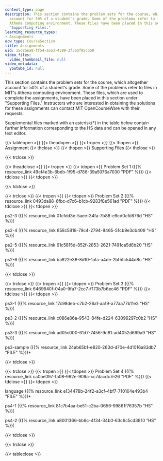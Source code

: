 ```yaml
---
content_type: page
description: This section contains the problem sets for the course, which altogether
  account for 50% of a student's grade. Some of the problems refer to files in MIT's
  Athena computing environment. These files have been placed in this section under
  "Supporting Files."
learning_resource_types:
- Assignments
ocw_type: CourseSection
title: Assignments
uid: 15c8bea8-ff54-a563-4589-3f365f05cb50
video_files:
  video_thumbnail_file: null
video_metadata:
  youtube_id: null
---
```


  

This section contains the problem sets for the course, which altogether account for 50% of a student's grade. Some of the problems refer to files in MIT's Athena computing environment. These files, which are used to complete the assignments, have been placed in this section under "Supporting Files." Instructors who are interested in obtaining the solutions for these assignments can contact MIT OpenCourseWare with their requests.

Supplemental files marked with an asterisk(\*) in the table below contain further information corresponding to the HS data and can be opened in any text editor.

  

{{< tableopen >}}
{{< theadopen >}}
{{< tropen >}}
{{< thopen >}}
Assignment
{{< thclose >}}
{{< thopen >}}
Supporting Files
{{< thclose >}}

{{< trclose >}}

{{< theadclose >}}
{{< tropen >}}
{{< tdopen >}}
Problem Set 1 ({{% resource_link 49cf4e3b-6bdb-1f95-d786-39a5076a7030 "PDF" %}})
{{< tdclose >}}
{{< tdopen >}}

{{< tdclose >}}

{{< trclose >}}
{{< tropen >}}
{{< tdopen >}}
Problem Set 2 ({{% resource_link 0493da88-6fbc-d7c6-b1cb-9283f8e561ad "PDF" %}})
{{< tdclose >}}
{{< tdopen >}}


ps2-3 ({{% resource_link 01cfdd3e-5aee-34fa-7b88-e9cd0cfd876d "HS" %}})

ps2-4 ({{% resource_link 858c5818-79c4-2794-8465-51cb9e3db409 "HS" %}})

ps2-5 ({{% resource_link 61c5815d-852f-2853-2621-7491ca5d8b20 "HS" %}})

ps2-6 ({{% resource_link ba922e38-8d10-1afa-a4de-2bf5fc544d8c "HS" %}})


{{< tdclose >}}

{{< trclose >}}
{{< tropen >}}
{{< tdopen >}}
Problem Set 3 ({{% resource_link 6469940f-04a0-9fa7-2cc7-f173b7b6ec46 "PDF" %}})
{{< tdclose >}}
{{< tdopen >}}


ps3-1 ({{% resource_link 17c98deb-c7b2-26a1-aa19-a77aa77b11e3 "HS" %}})

ps3-2 ({{% resource_link c086e86a-9543-84fe-d224-63099297c0b2 "HS" %}})

ps3-3 ({{% resource_link ad05c000-61d7-7456-9c81-ad4052d669a9 "HS" %}})

ps3-sample ({{% resource_link 24ab65b1-e820-263d-d70e-4d1016a83db7 "FILE" %}})\*


{{< tdclose >}}

{{< trclose >}}
{{< tropen >}}
{{< tdopen >}}
Problem Set 4 ({{% resource_link ca0ae097-fa08-962e-908a-cc7dacdc7e26 "PDF" %}})
{{< tdclose >}}
{{< tdopen >}}


language ({{% resource_link e134478b-24f2-a3cf-4bf7-710104e493b4 "FILE" %}})\*

ps4-1 ({{% resource_link 81c7b4aa-be51-c2ba-0656-99861f76357b "HS" %}})

ps4-2 ({{% resource_link a8001366-bb6c-4f34-34b0-63c6c5cd3810 "HS" %}})


{{< tdclose >}}

{{< trclose >}}

{{< tableclose >}}